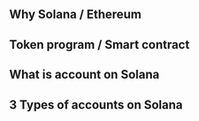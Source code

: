 ## Why Solana / Ethereum

## Token program / Smart contract

## What is account on Solana

## 3 Types of accounts on Solana